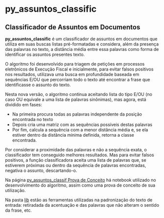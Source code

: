 # py_assuntos_classific

## Classificador de Assuntos em Documentos

**py_assuntos_classific** é um classificador de assuntos em documentos que utiliza em suas buscas listas pré-formatadas e considera, além da presença das palavras no texto, a distância média entre essa palavras como forma de identificar os assuntos presentes texto.

O algoritmo foi desenvolvido para triagem de petições em processos eletrônicos de Execução Fiscal e inicialmente, para evitar falsos positivos nos resultados, utilizava uma busca em profundidade baseada em sequências E/OU que percorriam todo o texto até encontrar a frase que identificasse o assunto do texto.

Nesta nova versão, o algoritmo continua aceitando lista do tipo E/OU (no caso OU equivale a uma lista de palavras sinônimas), mas agora, está dividido em fases:
* Na primeira procura todas as palavras independente da posição encontrada no texto
* Depois cria uma matriz com as sequências possíveis destas palavras
* Por fim, calcula a sequência com a menor distância média e, se ela estiver dentro da distância mínima definida, retorna a classe encontrada.

Por considerar a proximidade das palavras e não a sequência exata, o classificador tem conseguido melhores resultados. Mas para evitar falsos positivos, a função classificadora aceita uma lista de palavras que, se estiverem próximas ou dentro da sequência de palavras encontradas, negativa o assunto, descartando-o.

Na página [py_assuntos_classif Prova de Conceito](https://github.com/FranciscoACLima/py_assuntos_classific/blob/master/py_assuntos_classific%20prova%20de%20conceito.ipynb) há notebook utilizado no desenvolvimento do algoritmo, assim como uma prova de conceito de sua utilização.

Na pasta [lib](https://github.com/FranciscoACLima/py_assuntos_classific/tree/master/lib) estão as ferramentas utilizadas na padronização do texto de entrada: retiradada da acentuação e das palavras que não alteram o sentido da frase, etc.
